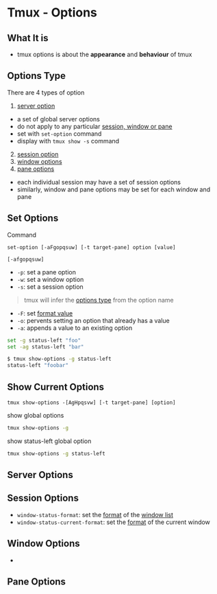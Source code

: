 # Tmux - Options

## What It is

- tmux options is about the **appearance** and **behaviour** of tmux

## Options Type

There are 4 types of option

1. [server option](#server-option)

- a set of global server options
- do not apply to any particular [session, window or pane](tmux-object.md)
- set with `set-option` command
- display with `tmux show -s` command

2. [session option](#session-option)
3. [window options](#window-options)
4. [pane options](#pane-options)

- each individual session may have a set of session options
- similarly, window and pane options may be set for each window and pane

## Set Options

Command

`set-option [-aFgopqsuw] [-t target-pane] option [value]`

`[-afgopqsuw]`

- `-p`: set a pane option
- `-w`: set a window option
- `-s`: set a session option

> tmux will infer the [options type](#options-type) from the option name

- `-F`: set [format value](tmux-format.md)
- `-o`: pervents setting an option that already has a value
- `-a`: appends a value to an existing option

```sh
set -g status-left "foo"
set -ag status-left "bar"
```

```sh
$ tmux show-options -g status-left
status-left "foobar"
```

## Show Current Options

`tmux show-options -[AgHpqsvw] [-t target-pane] [option]`

show global options

```sh
tmux show-options -g
```

show status-left global option

```sh
tmux show-options -g status-left
```

## Server Options

## Session Options

- `window-status-format`: set the [format](tmux-format.md) of the [window list](tmux-status-line.md)
- `window-status-current-format`: set the [format](tmux-format.md) of the current window

## Window Options

-

## Pane Options